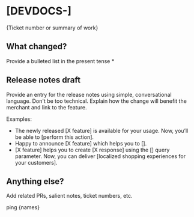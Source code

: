 # [DEVDOCS-]
{Ticket number or summary of work}

## What changed?
Provide a bulleted list in the present tense
* 

## Release notes draft
Provide an entry for the release notes using simple, conversational language. Don't be too technical. Explain how the change will benefit the merchant and link to the feature.


Examples:
* The newly released [X feature] is available for your usage. Now, you’ll be able to [perform this action].
* Happy to announce [X feature]  which helps you to [].
* [X feature] helps you to create [X response] using the [] query parameter. Now, you can deliver [localized shopping experiences for your customers].
<!--* Fixed a bug in the [] allowing for the [ ] field to display when selected.-->



## Anything else?
Add related PRs, salient notes, ticket numbers, etc.

ping {names}
